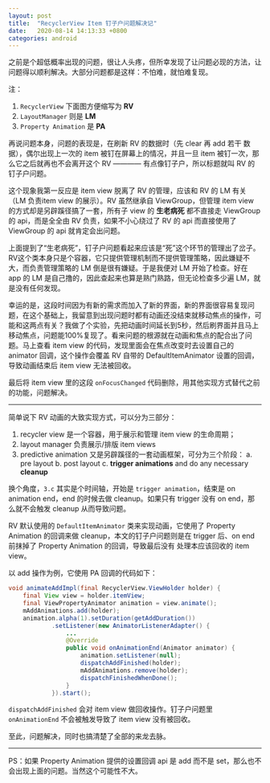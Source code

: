 ```yaml
---
layout: post
title:  "RecyclerView Item 钉子户问题解决记"
date:   2020-08-14 14:13:33 +0800
categories: android
---
```


之前是个超低概率出现的问题，很让人头疼，但所幸发现了让问题必现的方法，让问题得以顺利解决。大部分问题都是这样：不怕难，就怕难复现。

注：
1. `RecyclerView` 下面图方便缩写为 **RV**
2. `LayoutManager` 则是 **LM**
3. `Property Animation` 是 **PA**

再说问题本身，问题的表现是，在刷新 RV 的数据时（先 clear 再 add 若干 数据），偶尔出现上一次的 item 被钉在屏幕上的情况，并且一旦 item 被钉一次，那么它之后就再也不会离开这个 RV ———— 有点像钉子户，所以标题就叫 RV 的钉子户问题。

这个现象我第一反应是 item view 脱离了 RV 的管理，应该和 RV 的 LM 有关（LM 负责item view 的展示）。RV 虽然继承自 ViewGroup，但管理 item view 的方式却是另辟蹊径搞了一套，所有子 view 的 **生老病死** 都不直接走 ViewGroup 的 api，而是全全由 RV 负责，如果不小心绕过了 RV 的 api 而直接使用了 ViewGroup 的 api 就肯定会出问题。

上面提到了“生老病死”，钉子户问题看起来应该是“死”这个环节的管理出了岔子。RV这个类本身只是个容器，它只提供管理机制而不提供管理策略，因此嫌疑不大，而负责管理策略的 LM 倒是很有嫌疑。于是我便对 LM 开始了检查。好在 app 的 LM 是自己撸的，因此查起来也算是熟门熟路，但无论检查多少遍 LM，就是没有任何发现。

幸运的是，这段时间因为有新的需求而加入了新的界面，新的界面很容易复现问题，在这个基础上，我留意到出现问题时都有动画还没结束就移动焦点的操作，可能和这两点有关？我做了个实验，先把动画时间延长到5秒，然后刷界面并且马上移动焦点，问题能100%复现了。看来问题的根源就在动画和焦点的配合出了问题。马上查看 item view 的代码，发现里面会在焦点改变时去设置自己的 animator 回调，这个操作会覆盖 RV 自带的 DefaultItemAnimator 设置的回调，导致动画结束后 item view 无法被回收。

最后将 item view 里的这段 `onFocusChanged` 代码删除，用其他实现方式替代之前的功能，问题解决。

----

简单说下 RV 动画的大致实现方式，可以分为三部分：

1. recycler view
   是一个容器，用于展示和管理 item view 的生命周期；
2. layout manager
   负责展示/排版 item views
3. predictive animation
   又是另辟蹊径的一套动画框架，可分为三个阶段：
   a. pre layout
   b. post layout
   c. **trigger animations** and do any necessary **cleanup**

换个角度，`3.c` 其实是个时间轴，开始是 `trigger animation`，结束是 on animation end，end 的时候去做 cleanup。如果只有 trigger 没有 on end，那么就不会触发 cleanup 从而导致问题。

RV 默认使用的 `DefaultItemAnimator` 类来实现动画，它使用了 Property Animation 的回调来做 cleanup，本文的钉子户问题则是在 trigger 后、on end 前抹掉了 Property Animation 的回调，导致最后没有 处理本应该回收的 item view。

以 add 操作为例，它使用 PA 回调的代码如下：

```java
void animateAddImpl(final RecyclerView.ViewHolder holder) {
    final View view = holder.itemView;
    final ViewPropertyAnimator animation = view.animate();
    mAddAnimations.add(holder);
    animation.alpha(1).setDuration(getAddDuration())
            .setListener(new AnimatorListenerAdapter() {
                ...
                @Override
                public void onAnimationEnd(Animator animator) {
                    animation.setListener(null);
                    dispatchAddFinished(holder);
                    mAddAnimations.remove(holder);
                    dispatchFinishedWhenDone();
                }
            }).start();
```

`dispatchAddFinished` 会对 item view 做回收操作。钉子户问题里 `onAnimationEnd` 不会被触发导致了 item view 没有被回收。

至此，问题解决，同时也搞清楚了全部的来龙去脉。

------

PS：如果 Property Animation 提供的设置回调 api 是 add 而不是 set，那么也不会出现上面的问题。当然这个可能性不大。
